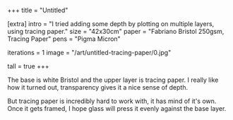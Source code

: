 +++
title = "Untitled"

[extra]
intro = "I tried adding some depth by plotting on multiple layers, using tracing paper."
size = "42x30cm"
paper = "Fabriano Bristol 250gsm, Tracing Paper"
pens = "Pigma Micron"

iterations = 1
image = "/art/untitled-tracing-paper/0.jpg"

tall = true
+++

The base is white Bristol and the upper layer is tracing paper. I really like how it turned out, transparency gives it a nice sense of depth.

But tracing paper is incredibly hard to work with, it has mind of it's own. Once it gets framed, I hope glass will press it evenly against the base layer.
